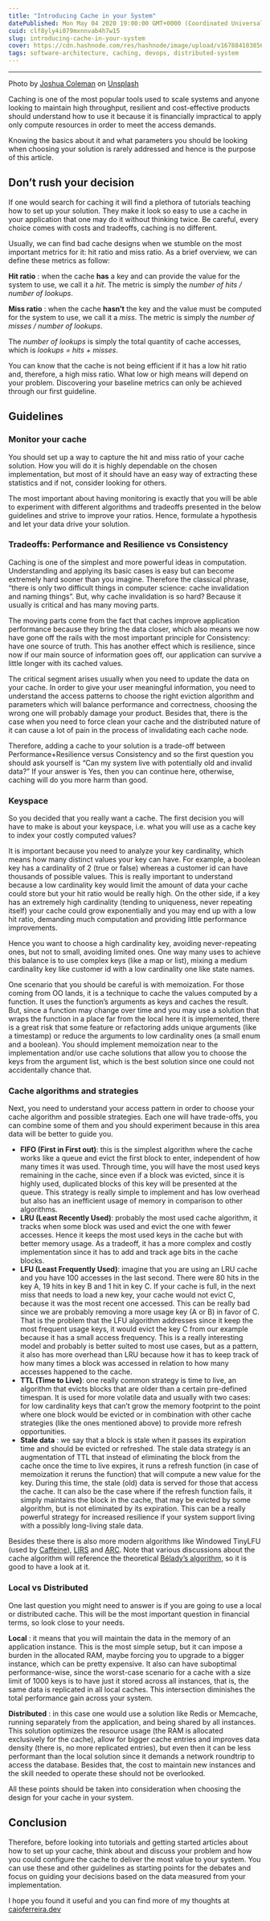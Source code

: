 ```yaml
---
title: "Introducing Cache in your System"
datePublished: Mon May 04 2020 19:00:00 GMT+0000 (Coordinated Universal Time)
cuid: clf8yly4i079mxnnvab4h7w15
slug: introducing-cache-in-your-system
cover: https://cdn.hashnode.com/res/hashnode/image/upload/v1678841038565/ecad912c-f5c4-4567-bd00-a68211f16e92.jpeg
tags: software-architecture, caching, devops, distributed-system
---
```


---

Photo by [Joshua Coleman](https://unsplash.com/@joshstyle?utm_source=unsplash&utm_medium=referral&utm_content=creditCopyText) on [Unsplash](https://unsplash.com/s/photos/storage?utm_source=unsplash&utm_medium=referral&utm_content=creditCopyText)

Caching is one of the most popular tools used to scale systems and anyone looking to maintain high throughput, resilient and cost-effective products should understand how to use it because it is financially impractical to apply only compute resources in order to meet the access demands.

Knowing the basics about it and what parameters you should be looking when choosing your solution is rarely addressed and hence is the purpose of this article.

## Don’t rush your decision

If one would search for caching it will find a plethora of tutorials teaching how to set up your solution. They make it look so easy to use a cache in your application that one may do it without thinking twice. Be careful, every choice comes with costs and tradeoffs, caching is no different.

Usually, we can find bad cache designs when we stumble on the most important metrics for it: hit ratio and miss ratio. As a brief overview, we can define these metrics as follow:

**Hit ratio** : when the cache **has** a key and can provide the value for the system to use, we call it a _hit_. The metric is simply the _number of hits / number of lookups_.

**Miss ratio** : when the cache **hasn’t** the key and the value must be computed for the system to use, we call it a _miss_. The metric is simply the _number of misses / number of lookups_.

The _number of lookups_ is simply the total quantity of cache accesses, which is _lookups = hits + misses_.

You can know that the cache is not being efficient if it has a low hit ratio and, therefore, a high miss ratio. What low or high means will depend on your problem. Discovering your baseline metrics can only be achieved through our first guideline.

## Guidelines

### Monitor your cache

You should set up a way to capture the hit and miss ratio of your cache solution. How you will do it is highly dependable on the chosen implementation, but most of it should have an easy way of extracting these statistics and if not, consider looking for others.

The most important about having monitoring is exactly that you will be able to experiment with different algorithms and tradeoffs presented in the below guidelines and strive to improve your ratios. Hence, formulate a hypothesis and let your data drive your solution.

### Tradeoffs: Performance and Resilience vs Consistency

Caching is one of the simplest and more powerful ideas in computation. Understanding and applying its basic cases is easy but can become extremely hard sooner than you imagine. Therefore the classical phrase, “there is only two difficult things in computer science: cache invalidation and naming things”. But, why cache invalidation is so hard? Because it usually is critical and has many moving parts.

The moving parts come from the fact that caches improve application performance because they bring the data closer, which also means we now have gone off the rails with the most important principle for Consistency: have one source of truth. This has another effect which is resilience, since now if our main source of information goes off, our application can survive a little longer with its cached values.

The critical segment arises usually when you need to update the data on your cache. In order to give your user meaningful information, you need to understand the access patterns to choose the right eviction algorithm and parameters which will balance performance and correctness, choosing the wrong one will probably damage your product. Besides that, there is the case when you need to force clean your cache and the distributed nature of it can cause a lot of pain in the process of invalidating each cache node.

Therefore, adding a cache to your solution is a trade-off between Performance+Resilience versus Consistency and so the first question you should ask yourself is “Can my system live with potentially old and invalid data?” If your answer is Yes, then you can continue here, otherwise, caching will do you more harm than good.

### Keyspace

So you decided that you really want a cache. The first decision you will have to make is about your keyspace, i.e. what you will use as a cache key to index your costly computed values?

It is important because you need to analyze your key cardinality, which means how many distinct values your key can have. For example, a boolean key has a cardinality of 2 (true or false) whereas a customer id can have thousands of possible values. This is really important to understand because a low cardinality key would limit the amount of data your cache could store but your hit ratio would be really high. On the other side, if a key has an extremely high cardinality (tending to uniqueness, never repeating itself) your cache could grow exponentially and you may end up with a low hit ratio, demanding much computation and providing little performance improvements.

Hence you want to choose a high cardinality key, avoiding never-repeating ones, but not to small, avoiding limited ones. One way many uses to achieve this balance is to use complex keys (like a map or list), mixing a medium cardinality key like customer id with a low cardinality one like state names.

One scenario that you should be careful is with memoization. For those coming from OO lands, it is a technique to cache the values computed by a function. It uses the function’s arguments as keys and caches the result. But, since a function may change over time and you may use a solution that wraps the function in a place far from the local here it is implemented, there is a great risk that some feature or refactoring adds unique arguments (like a timestamp) or reduce the arguments to low cardinality ones (a small enum and a boolean). You should implement memoization near to the implementation and/or use cache solutions that allow you to choose the keys from the argument list, which is the best solution since one could not accidentally chance that.

### Cache algorithms and strategies

Next, you need to understand your access pattern in order to choose your cache algorithm and possible strategies. Each one will have trade-offs, you can combine some of them and you should experiment because in this area data will be better to guide you.

- **FIFO (First in First out)**: this is the simplest algorithm where the cache works like a queue and evict the first block to enter, independent of how many times it was used. Through time, you will have the most used keys remaining in the cache, since even if a block was evicted, since it is highly used, duplicated blocks of this key will be presented at the queue. This strategy is really simple to implement and has low overhead but also has an inefficient usage of memory in comparison to other algorithms.
- **LRU (Least Recently Used)**: probably the most used cache algorithm, it tracks when some block was used and evict the one with fewer accesses. Hence it keeps the most used keys in the cache but with better memory usage. As a tradeoff, it has a more complex and costly implementation since it has to add and track age bits in the cache blocks.
- **LFU (Least Frequently Used)**: imagine that you are using an LRU cache and you have 100 accesses in the last second. There were 80 hits in the key A, 19 hits in key B and 1 hit in key C. If your cache is full, in the next miss that needs to load a new key, your cache would not evict C, because it was the most recent one accessed. This can be really bad since we are probably removing a more usage key (A or B) in favor of C. That is the problem that the LFU algorithm addresses since it keep the most frequent usage keys, it would evict the key C from our example because it has a small access frequency. This is a really interesting model and probably is better suited to most use cases, but as a pattern, it also has more overhead than LRU because how it has to keep track of how many times a block was accessed in relation to how many accesses happened to the cache.
- **TTL (Time to Live)**: one really common strategy is time to live, an algorithm that evicts blocks that are older than a certain pre-defined timespan. It is used for more volatile data and usually with two cases: for low cardinality keys that can’t grow the memory footprint to the point where one block would be evicted or in combination with other cache strategies (like the ones mentioned above) to provide more refresh opportunities.
- **Stale data** : we say that a block is stale when it passes its expiration time and should be evicted or refreshed. The stale data strategy is an augmentation of TTL that instead of eliminating the block from the cache once the time to live expires, it runs a refresh function (in case of memoization it reruns the function) that will compute a new value for the key. During this time, the stale (old) data is served for those that access the cache. It can also be the case where if the refresh function fails, it simply maintains the block in the cache, that may be evicted by some algorithm, but is not eliminated by its expiration. This can be a really powerful strategy for increased resilience if your system support living with a possibly long-living stale data.

Besides these there is also more modern algorithms like Windowed TinyLFU (used by [Caffeine](https://github.com/ben-manes/caffeine)), [LIRS](<https://en.wikipedia.org/wiki/Cache_replacement_policies#Low_inter-reference_recency_set_(LIRS)>) and [ARC](<https://en.wikipedia.org/wiki/Cache_replacement_policies#Adaptive_replacement_cache_(ARC)>). Note that various discussions about the cache algorithm will reference the theoretical [Bélady’s algorithm](https://en.wikipedia.org/wiki/Cache_replacement_policies#B%C3%A9l%C3%A1dy's_algorithm), so it is good to have a look at it.

### Local vs Distributed

One last question you might need to answer is if you are going to use a local or distributed cache. This will be the most important question in financial terms, so look close to your needs.

**Local** : it means that you will maintain the data in the memory of an application instance. This is the most simple setup, but it can impose a burden in the allocated RAM, maybe forcing you to upgrade to a bigger instance, which can be pretty expensive. It also can have suboptimal performance-wise, since the worst-case scenario for a cache with a size limit of 1000 keys is to have just it stored across all instances, that is, the same data is replicated in all local caches. This intersection diminishes the total performance gain across your system.

**Distributed** : in this case one would use a solution like Redis or Memcache, running separately from the application, and being shared by all instances. This solution optimizes the resource usage (the RAM is allocated exclusively for the cache), allow for bigger cache entries and improves data density (there is, no more replicated entries), but even then it can be less performant than the local solution since it demands a network roundtrip to access the database. Besides that, the cost to maintain new instances and the skill needed to operate these should not be overlooked.

All these points should be taken into consideration when choosing the design for your cache in your system.

## Conclusion

Therefore, before looking into tutorials and getting started articles about how to set up your cache, think about and discuss your problem and how you could configure the cache to deliver the most value to your system. You can use these and other guidelines as starting points for the debates and focus on guiding your decisions based on the data measured from your implementation.

I hope you found it useful and you can find more of my thoughts at [caioferreira.dev](http://caioferreira.dev/)
